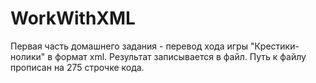 # WorkWithXML
Первая часть домашнего задания - перевод хода игры "Крестики-нолики" в формат xml. Результат записывается в файл. Путь к файлу прописан на 275 строчке кода. 
